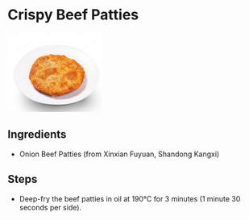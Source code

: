 # Crispy Beef Patties

![Crispy Beef Patties](../../images/%E9%A6%99%E9%85%A5%E7%89%9B%E8%82%89%E9%A5%BC.png)


## Ingredients
- Onion Beef Patties (from Xinxian Fuyuan, Shandong Kangxi)

## Steps
- Deep-fry the beef patties in oil at 190°C for 3 minutes (1 minute 30 seconds per side).